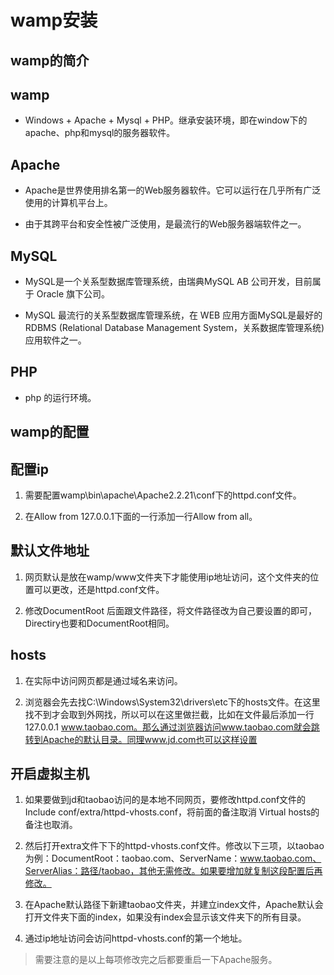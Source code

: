 
# wamp安装


## wamp的简介

## wamp

- Windows + Apache + Mysql + PHP。继承安装环境，即在window下的apache、php和mysql的服务器软件。

## Apache

- Apache是世界使用排名第一的Web服务器软件。它可以运行在几乎所有广泛使用的计算机平台上。

- 由于其跨平台和安全性被广泛使用，是最流行的Web服务器端软件之一。

## MySQL

- MySQL是一个关系型数据库管理系统，由瑞典MySQL AB 公司开发，目前属于 Oracle 旗下公司。

- MySQL 最流行的关系型数据库管理系统，在 WEB 应用方面MySQL是最好的 RDBMS (Relational Database Management System，关系数据库管理系统) 应用软件之一。

## PHP

- php 的运行环境。


## wamp的配置

## 配置ip

1. 需要配置wamp\bin\apache\Apache2.2.21\conf下的httpd.conf文件。

2. 在Allow from 127.0.0.1下面的一行添加一行Allow from all。

## 默认文件地址

1. 网页默认是放在wamp/www文件夹下才能使用ip地址访问，这个文件夹的位置可以更改，还是httpd.conf文件。

2. 修改DocumentRoot 后面跟文件路径，将文件路径改为自己要设置的即可，Directiry也要和DocumentRoot相同。

## hosts

1. 在实际中访问网页都是通过域名来访问。

2. 浏览器会先去找C:\Windows\System32\drivers\etc下的hosts文件。在这里找不到才会取到外网找，所以可以在这里做拦截，比如在文件最后添加一行127.0.0.1       www.taobao.com。那么通过浏览器访问www.taobao.com就会跳转到Apache的默认目录。同理www.jd.com也可以这样设置

## 开启虚拟主机

1. 如果要做到jd和taobao访问的是本地不同网页，要修改httpd.conf文件的Include conf/extra/httpd-vhosts.conf，将前面的备注取消 Virtual hosts的备注也取消。

2. 然后打开extra文件下下的httpd-vhosts.conf文件。修改以下三项，以taobao 为例：DocumentRoot：taobao.com、ServerName：www.taobao.com、ServerAlias：路径/taobao，其他无需修改。如果要增加就复制这段配置后再修改。

3. 在Apache默认路径下新建taobao文件夹，并建立index文件，Apache默认会打开文件夹下面的index，如果没有index会显示该文件夹下的所有目录。

4. 通过ip地址访问会访问httpd-vhosts.conf的第一个地址。

> 需要注意的是以上每项修改完之后都要重启一下Apache服务。
